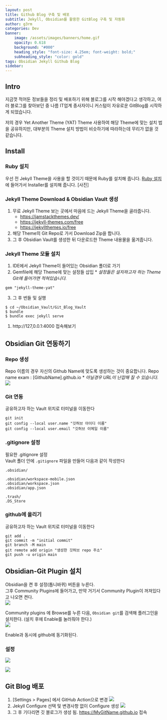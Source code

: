 ```yaml
---
layout: post
title: Github Blog 구축 및 배포
subtitle: Jekyll, Obsidian를 활용한 GitBlog 구축 및 자동화
author: g3rm
categories: Dev
banner: 
	image: /assets/images/banners/home.gif
	opacity: 0.618
	background: "#000"
	heading_style: "font-size: 4.25em; font-weight: bold;"
	subheading_style: "color: gold"
tags: Obsidian Jekyll Github Blog
sidebar:
---
```

## Intro
지금껏 적어둔 정보들을 정리 및 배포하기 위해 블로그를 시작 해야겠다고 생각하고, 여러 블로그를 찾아보던 중 나름 IT업계 종사자이니 커스텀이 자유로운 GitBlog를 시작하게 되었습니다. 

저의 경우 Yet Another Theme (YAT) Theme 사용하여 해당 Theme에 맞는 설치 법을 공유하지만, 대부분의 Theme 설치 방법이 비슷하기에 따라하는데 무리가 없을 것 같습니다.
## Install
### Ruby 설치
우선 전 Jekyll Theme을 사용을 할 것이기 때문에 Ruby를 설치해 줍니다.
[Ruby 설치](https://rubyinstaller.org/downloads/) 에 들어가서 Installer를 설치해 줍니다.
[사진]

### Jekyll Theme Download & Obsidian Vault 생성
1. 무료 Jekyll Theme 보는 곳에서 마음에 드는 Jekyll Theme을 골라줍니다. 
	- https://jamstackthemes.dev/
	- https://jekyll-themes.com/free
	- https://jekyllthemes.io/free
2. 해당 Theme의 Git Repo로 가서 Download Zip을 합니다.
3. 그 후 Obsidian Vault를 생성한 뒤 다운로드한 Theme 내용물을 옮겨줍니다.

### Jekyll Theme 모듈 설치
1. IDE에서 Jekyll Theme이 들어있는 Obsidian 폴더로 가기
2. Gemfile에 해당 Theme에 맞는 설정들 삽입
   \* *설정들은 설치하고자 하는 Theme Git에 들어가면 적혀있습니다.*
```Gemfile
gem "jekyll-theme-yat"
```
3. 그 후 번들 및 실행
```Shell
$ cd ~/Obsidian_Vault/Git_Blog_Vault
$ bundle
$ bundle exec jekyll serve
```
1. http://127,0.0.1:4000 접속해보기

## Obsidian Git 연동하기
### Repo 생성
Repo 이름의 경우 자신의 Github Name에 맞도록 생성하는 것이 중요합니다. 
Repo name exam : [GithubName].github.io
\* *아닐경우 URL이 난잡해 질 수 있습니다.*
![](assets/images/posts/2024-12-01-Github-Blog/7b5b1619653f9bba27a180dc66c1a7e8_MD5.jpg)

### Git 연동

공유하고자 하는 Vault 위치로 터미널을 이동한다

```shell
git init
git config --local user.name "깃허브 아이디 이름"
git config --local user.email "깃허브 이메일 이름"
```

### .gitignore 설정

필요한 .gitignore 설정  
Vault 폴더 안에 `.gitignore` 파일을 만들어 다음과 같이 작성한다  

```null
.obsidian/

.obsidian/workspace-mobile.json
.obsidian/workspace.json
.obsidian/app.json

.trash/
.DS_Store
```

### github에 올리기
공유하고자 하는 Vault 위치로 터미널을 이동한다

```shell
git add .
git commit -m "initial commit"
git branch -M main 
git remote add origin "생성한 깃허브 repo 주소"
git push -u origin main
```

## Obsidian-Git Plugin 설치
Obsidian을 켠 후 설정(톱니바퀴) 버튼을 누른다.  
그후 Community Plugins에 들어가고, 만약 거기서 Community Plugin이 꺼져있다고 나오면 켠다.  
![](assets/images/posts/2024-12-01-Github-Blog/2d80ac10ca27ebfc1a39e28c685f99cf_MD5.jpeg)

Community plugins 에 Browse를 누른 다음, `Obsidian git`를 검색해 플러그인을 설치한다. (설치 후에 Enable를 눌러줘야 한다.)  
![](assets/images/posts/2024-12-01-Github-Blog/8638c85f5c3584e3b2d94efa959afb5e_MD5.jpeg)

Enable과 동시에 github에 동기화된다.
### 설정
![](assets/images/posts/2024-12-01-Github-Blog/b77f4c219e37f3a570dc605a5564d00a_MD5.jpeg)

![](assets/images/posts/2024-12-01-Github-Blog/994befaa30a53f96389ab7879c0cf259_MD5.jpg)
## Git Blog 배포
1. [Settings > Pages] 에서 GitHub Action으로 변경
![](assets/images/posts/2024-12-01-Github-Blog/70d77aa4c114e23f57fec4b410556ffc_MD5.jpg)
2. Jekyll Configure 선택 및 변경사항 없이 Configure 생성
![](assets/images/posts/2024-12-01-Github-Blog/83f9a5d86ba413b5f60f499d0cf861ea_MD5.jpg)
3. 그 후 기다리면 깃 블로그가 생성 됨. https://MyGitName.github.io 접속
